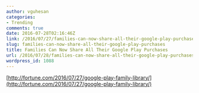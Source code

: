 ```yaml
---
author: vguhesan
categories:
- Trending
comments: true
date: 2016-07-28T02:16:46Z
link: /2016/07/27/families-can-now-share-all-their-google-play-purchases/
slug: families-can-now-share-all-their-google-play-purchases
title: Families Can Now Share All Their Google Play Purchases
url: /2016/07/28/families-can-now-share-all-their-google-play-purchases/
wordpress_id: 1088
---
```


[http://fortune.com/2016/07/27/google-play-family-library/](http://fortune.com/2016/07/27/google-play-family-library/)
